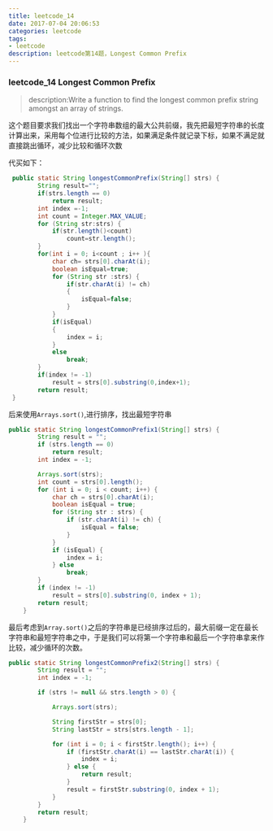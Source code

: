 ```yaml
---
title: leetcode_14
date: 2017-07-04 20:06:53
categories: leetcode
tags:
- leetcode
description: leetcode第14题，Longest Common Prefix
---
```


### leetcode_14 Longest Common Prefix

> description:Write a function to find the longest common prefix string amongst an array of strings.

这个题目要求我们找出一个字符串数组的最大公共前缀，我先把最短字符串的长度计算出来，采用每个位进行比较的方法，如果满足条件就记录下标，如果不满足就直接跳出循环，减少比较和循环次数

代买如下：

```java
 public static String longestCommonPrefix(String[] strs) {
        String result="";
        if(strs.length == 0)
            return result;
        int index =-1;
        int count = Integer.MAX_VALUE;
        for (String str:strs) {
            if(str.length()<count)
                count=str.length();
        }
        for(int i = 0; i<count ; i++ ){
        	char ch= strs[0].charAt(i);
        	boolean isEqual=true;
        	for (String str :strs) {
        		if(str.charAt(i) != ch)
                {
                    isEqual=false;
                }
        	}
        	if(isEqual)
            {
                index = i;
            }
            else
                break;
        }
        if(index != -1)
            result = strs[0].substring(0,index+1);
        return result;
 }
```

后来使用`Arrays.sort()`,进行排序，找出最短字符串

```java
public static String longestCommonPrefix1(String[] strs) {
        String result = "";
        if (strs.length == 0)
            return result;
        int index = -1;

        Arrays.sort(strs);
        int count = strs[0].length();
        for (int i = 0; i < count; i++) {
            char ch = strs[0].charAt(i);
            boolean isEqual = true;
            for (String str : strs) {
                if (str.charAt(i) != ch) {
                    isEqual = false;
                }
            }
            if (isEqual) {
                index = i;
            } else
                break;
        }
        if (index != -1)
            result = strs[0].substring(0, index + 1);
        return result;
    }
```

最后考虑到`Array.sort()`之后的字符串是已经排序过后的，最大前缀一定在最长字符串和最短字符串之中，于是我们可以将第一个字符串和最后一个字符串拿来作比较，减少循环的次数。

```java
public static String longestCommonPrefix2(String[] strs) {
        String result = "";
        int index = -1;

        if (strs != null && strs.length > 0) {

            Arrays.sort(strs);

            String firstStr = strs[0];
            String lastStr = strs[strs.length - 1];

            for (int i = 0; i < firstStr.length(); i++) {
                if (firstStr.charAt(i) == lastStr.charAt(i)) {
                    index = i;
                } else {
                    return result;
                }
                result = firstStr.substring(0, index + 1);
            }
        }
        return result;
    }
```

